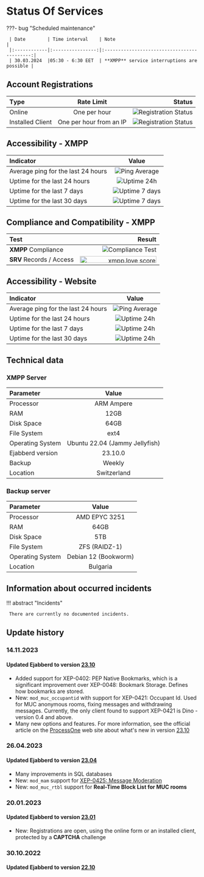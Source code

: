 # Status Of Services

???- bug "Scheduled maintenance"

     | Date        | Time interval    | Note                                        |
     |:------------|:----------------:|:-------------------------------------------:|
     | 30.03.2024  |05:30 - 6:30 EET  | **XMPP** service interruptions are possible |

## Account Registrations

| Тype              |Rate Limit              |Status                           |
|:------------------|:----------------------:|-------------------------:|
| Online            |One per hour            |![Registration Status](https://uptime.tinyserver.eu/api/badge/141/status?label=&upLabel=OPEN&downLabel=CLOSED) |
| Installed Client  |One per hour from an IP |![Registration Status](https://uptime.tinyserver.eu/api/badge/141/status?label=&upLabel=OPEN&downLabel=CLOSED) |

## Accessibility - **XMPP**

| Indicator |Value |
|:---------------------------|:---------------------------------------------------:|
| Average ping for the last 24 hours|![Ping Average](https://uptime.tinyserver.eu/api/badge/137/ping?label=) |
| Uptime for the last 24 hours |![Uptime 24h](https://uptime.tinyserver.eu/api/badge/121/uptime/24?label=)|
| Uptime for the last 7 days |![Uptime 7 days](https://uptime.tinyserver.eu/api/badge/121/uptime/168?label=)|
| Uptime for the last 30 days |![Uptime 7 days](https://uptime.tinyserver.eu/api/badge/121/uptime/720?label=)|

## Compliance and Compatibility - **XMPP**

| Test                |Result                                                                  |
|:--------------------|-----------------------------------------------------------------------:|
| **XMPP** Compliance| ![Compliance Test](https://compliance.conversations.im/badge/chatrix.one) |
|**SRV** Records / Access| <a href='https://xmpp.love/servers/chatrix.one/results'><img src='https://xmpp.love/servers/chatrix.one/badge' width='201px' height= '18px' alt='xmpp.love score'></a> |

## Accessibility - Website

| Indicator                  | Value                                                 |
|:---------------------------|:-----------------------------------------------------:|
| Average ping for the last 24 hours|![Ping Average](https://uptime.tinyserver.eu/api/badge/135/ping) |
| Uptime for the last 24 hours |![Uptime 24h](https://uptime.tinyserver.eu/api/badge/135/uptime/24?label=)|
| Uptime for the last 7 days |![Uptime 24h](https://uptime.tinyserver.eu/api/badge/135/uptime/168?label=)|
| Uptime for the last 30 days |![Uptime 24h](https://uptime.tinyserver.eu/api/badge/135/uptime/720?label=)|

## Technical data

### XMPP Server

| Parameter        | Value                          |
|:-----------------|:------------------------------:|
| Processor        | ARM Ampere                     |
| RAM              | 12GB                           |
| Disk Space       | 64GB                           |
| File System      | ext4                           |
| Operating System | Ubuntu 22.04 (Jammy Jellyfish) |
| Ejabberd version | 23.10.0                        |
| Backup           | Weekly                         |
| Location         | Switzerland                    |

### Backup server

| Parameter        | Value                |
|:-----------------|:--------------------:|
| Processor        | AMD EPYC 3251        |
| RAM              | 64GB                 |
| Disk Space       | 5TB                  |
| File System      | ZFS (RAIDZ-1)        |
| Operating System | Debian 12 (Bookworm) |
| Location         | Bulgaria             |

## Information about occurred incidents

!!! abstract "Incidents"

     There are currently no documented incidents.

## Update history

### 14.11.2023

#### Updated Ejabberd to version [23.10](https://github.com/processone/ejabberd/releases/tag/23.10)

- Added support for XEP-0402: PEP Native Bookmarks, which is a significant improvement over XEP-0048: Bookmark Storage. Defines how bookmarks are stored.
- New: `mod_muc_occupantid` with support for XEP-0421: Occupant Id. Used for MUC anonymous rooms, fixing messages and withdrawing messages. Currently, the only client found to support XEP-0421 is Dino - version 0.4 and above.
- Many new options and features. For more information, see the official article on the [ProcessOne](https://www.process-one.net/) web site about what's new in version [23.10](https://www.process-one.net/blog/ejabberd-23-10/)

### 26.04.2023

#### Updated Ejabberd to version [23.04](https://github.com/processone/ejabberd/releases/tag/23.04)

- Many improvements in SQL databases
- New: `mod_mam` support for [XEP-0425: Message Moderation](https://xmpp.org/extensions/xep-0425.html)
- New: `mod_muc_rtbl` support for **Real-Time Block List for MUC rooms**

### 20.01.2023

#### Updated Ejabberd to version [23.01](https://github.com/processone/ejabberd/releases/tag/23.01)

- New: Registrations are open, using the online form or an installed client, protected by a **CAPTCHA** challenge

### 30.10.2022

#### Updated Ejabberd to version [22.10](https://github.com/processone/ejabberd/releases/tag/22.10)
